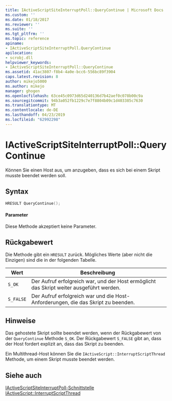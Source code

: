 ```yaml
---
title: IActiveScriptSiteInterruptPoll::QueryContinue | Microsoft Docs
ms.custom: ''
ms.date: 01/18/2017
ms.reviewer: ''
ms.suite: ''
ms.tgt_pltfrm: ''
ms.topic: reference
apiname:
- IActiveScriptSiteInterruptPoll.QueryContinue
apilocation:
- scrobj.dll
helpviewer_keywords:
- IActiveScriptSiteInterruptPoll::QueryContinue
ms.assetid: 41ac3807-f8b4-4a0e-bcc6-556bc89f3904
caps.latest.revision: 8
author: mikejo5000
ms.author: mikejo
manager: ghogen
ms.openlocfilehash: 63ce45c0973d65d240136d7b42aef0c078b00c9a
ms.sourcegitcommit: 94b3a052fb1229c7e7f8804b09c1d403385c7630
ms.translationtype: MT
ms.contentlocale: de-DE
ms.lasthandoff: 04/23/2019
ms.locfileid: "62992298"
---
```

# <a name="iactivescriptsiteinterruptpollquerycontinue"></a>IActiveScriptSiteInterruptPoll::QueryContinue
Können Sie einen Host aus, um anzugeben, dass es sich bei einem Skript musste beendet werden soll.  
  
## <a name="syntax"></a>Syntax  
  
```cpp
HRESULT QueryContinue();  
```  
  
#### <a name="parameters"></a>Parameter  
 Diese Methode akzeptiert keine Parameter.  
  
## <a name="return-value"></a>Rückgabewert  
 Die Methode gibt ein `HRESULT` zurück. Mögliches Werte (aber nicht die Einzigen) sind die in der folgenden Tabelle.  
  
|Wert|Beschreibung|  
|-----------|-----------------|  
|`S_OK`|Der Aufruf erfolgreich war, und der Host ermöglicht das Skript weiter ausgeführt werden.|  
|`S_FALSE`|Der Aufruf erfolgreich war und die Host-Anforderungen, die das Skript zu beenden.|  
  
## <a name="remarks"></a>Hinweise  
 Das gehostete Skript sollte beendet werden, wenn der Rückgabewert von der `QueryContinue` Methode `S_OK`. Der Rückgabewert `S_FALSE` gibt an, dass der Host fordert explizit an, dass das Skript zu beenden.  
  
 Ein Multithread-Host können Sie die `IActiveScript::InterruptScriptThread` Methode, um einem Skript musste beendet werden.  
  
## <a name="see-also"></a>Siehe auch  
 [IActiveScriptSiteInterruptPoll-Schnittstelle](../../winscript/reference/iactivescriptsiteinterruptpoll-interface.md)   
 [IActiveScript::InterruptScriptThread](../../winscript/reference/iactivescript-interruptscriptthread.md)
